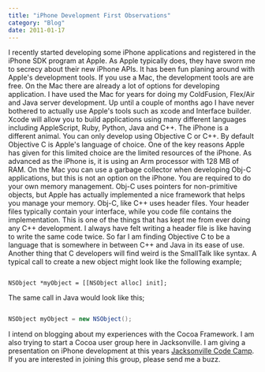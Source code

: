 ```yaml
---
title: "iPhone Development First Observations"
category: "Blog"
date: 2011-01-17
---
```



I recently started developing some iPhone applications and registered in the iPhone SDK program at Apple. As Apple typically does, they have sworn me to secrecy about their new iPhone APIs. It has been fun planing around with Apple's development tools. If you use a Mac, the development tools are are free. On the Mac there are already a lot of options for developing application. I have used the Mac for years for doing my ColdFusion, Flex/Air and Java server development. Up until a couple of months ago I have never bothered to actually use Apple's tools such as xcode and Interface builder. Xcode will allow you to build applications using many different languages including AppleScript, Ruby, Python, Java and C++. The iPhone is a different animal. You can only develop using Objective C or C++. By default Objective C is Apple's language of choice. One of the key reasons Apple has given for this limited choice are the limited resources of the iPhone. As advanced as the iPhone is, it is using an Arm processor with 128 MB of RAM. On the Mac you can use a garbage collector when developing Obj-C applications, but this is not an option on the iPhone. You are required to do your own memory management. Obj-C uses pointers for non-primitive objects, but Apple has actually implemented a nice framework that helps you manage your memory. Obj-C, like C++ uses header files. Your header files typically contain your interface, while you code file contains the implementation. This is one of the things that has kept me from ever doing any C++ development. I always have felt writing a header file is like having to write the same code twice. So far I am finding Objective C to be a language that is somewhere in between C++ and Java in its ease of use. Another thing that C developers will find weird is the SmallTalk like syntax. A typical call to create a new object might look like the following example;

```objc

NSObject *myObject = [[NSObject alloc] init];

```

The same call in Java would look like this;

```java

NSObject myObject = new NSObject();

```

I intend on blogging about my experiences with the Cocoa Framework. I am also trying to start a Cocoa user group here in Jacksonville. I am giving a presentation on iPhone development at this years [Jacksonville Code Camp](http://www.jaxcodecamp.com). If you are interested in joining this group, please send me a buzz.